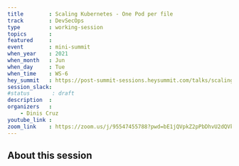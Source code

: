 ```yaml
---
title        : Scaling Kubernetes - One Pod per file
track        : DevSecOps
type         : working-session
topics       :
featured     :
event        : mini-summit
when_year    : 2021
when_month   : Jun
when_day     : Tue
when_time    : WS-6
hey_summit   : https://post-summit-sessions.heysummit.com/talks/scaling-kubernetes-one-pod-per-file/
session_slack:
#status       : draft
description  :
organizers   : 
    - Dinis Cruz
youtube_link :
zoom_link    : https://zoom.us/j/95547455788?pwd=bE1jQVpkZ2pPbDhvU2dQVkh5akJDUT09
---
```


## About this session

